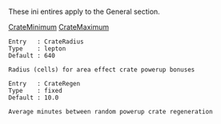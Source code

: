 These ini entires apply to the General section.

[CrateMinimum](../general/CrateMinimum.md)
[CrateMaximum](../general/CrateMaximum.md)

```
Entry   : CrateRadius
Type    : lepton
Default : 640

Radius (cells) for area effect crate powerup bonuses
```
```
Entry   : CrateRegen
Type    : fixed
Default : 10.0

Average minutes between random powerup crate regeneration
```
